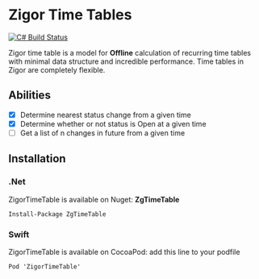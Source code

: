 # Zigor Time Tables

[![C# Build Status](https://travis-ci.org/Resaneh24/ZigorTimeTable.svg?branch=master)](https://travis-ci.org/Resaneh24/ZigorTimeTable)

Zigor time table is a model for __Offline__ calculation of recurring time tables with minimal data structure and incredible performance.
Time tables in Zigor are completely flexible.

## Abilities
  - [x] Determine nearest status change from a given time
  - [x] Determine whether or not status is Open at a given time
  - [ ] Get a list of n changes in future from a given time

## Installation
### .Net
ZigorTimeTable is available on Nuget: __ZgTimeTable__
```
Install-Package ZgTimeTable
```

### Swift
ZigorTimeTable is available on CocoaPod:
add this line to your podfile
```
Pod 'ZigorTimeTable'
```
